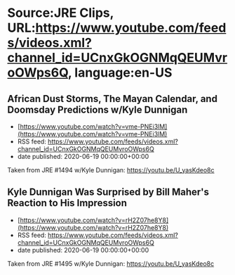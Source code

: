 # Source:JRE Clips, URL:https://www.youtube.com/feeds/videos.xml?channel_id=UCnxGkOGNMqQEUMvroOWps6Q, language:en-US

## African Dust Storms, The Mayan Calendar, and Doomsday Predictions w/Kyle Dunnigan
 - [https://www.youtube.com/watch?v=vme-PNEi3lM](https://www.youtube.com/watch?v=vme-PNEi3lM)
 - RSS feed: https://www.youtube.com/feeds/videos.xml?channel_id=UCnxGkOGNMqQEUMvroOWps6Q
 - date published: 2020-06-19 00:00:00+00:00

Taken from JRE #1494 w/Kyle Dunnigan:
https://youtu.be/U_yasKdeo8c

## Kyle Dunnigan Was Surprised by Bill Maher's Reaction to His Impression
 - [https://www.youtube.com/watch?v=rH2Z07he8Y8](https://www.youtube.com/watch?v=rH2Z07he8Y8)
 - RSS feed: https://www.youtube.com/feeds/videos.xml?channel_id=UCnxGkOGNMqQEUMvroOWps6Q
 - date published: 2020-06-19 00:00:00+00:00

Taken from JRE #1495 w/Kyle Dunnigan: https://youtu.be/U_yasKdeo8c

